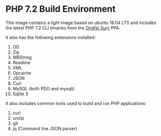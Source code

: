 # PHP 7.2 Build Environment

This image contains a light image based on ubuntu 18.04 LTS and includes the latest PHP 7.2 CLI binaries from the [Ondřej Surý](https://launchpad.net/~ondrej/+archive/ubuntu/php) PPA.

It also has the following extensions installed:

1. GD
1. Zip
1. MBString
1. Readline
1. XML
1. Opcache
1. JSON
1. Curl
1. MySQL (both PDO and mysqli)
1. Sqlite 3


It also includes common tools used to build and run PHP applications:

1. curl
1. unzip
1. git
1. jq (Command line JSON parser)

